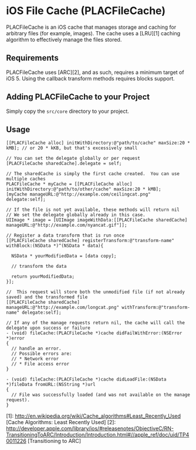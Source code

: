 iOS File Cache (PLACFileCache)
==============================

PLACFileCache is an iOS cache that manages storage and caching for arbitrary files (for example, images).  The cache uses a [LRU][1] caching algorithm to effectively manage the files stored.

Requirements
------------
PLACFileCache uses [ARC][2], and as such, requires a minimum target of iOS 5.  Using the callback transform methods requires blocks support.

Adding PLACFileCache to your Project
------------------------------------
Simply copy the `src/core` directory to your project.

Usage
-----

    [[PLACFileCache alloc] initWithDirectory:@"path/to/cache" maxSize:20 * kMB]; // or 20 * kKB, but that's excessively small
    
    // You can set the delegate globally or per request
    [PLACFileCache sharedCache].delegate = self;
    
    // The sharedCache is simply the first cache created.  You can use multiple caches
    PLACFileCache * myCache = [[PLACFileCache alloc] initWithDirectory:@"path/to/other/cache" maxSize:20 * kMB];
    [myCache manageURL:@"http://example.com/ceilingcat.png" delegate:self];
    
    // If the file is not yet available, these methods will return nil
    // We set the delegate globally already in this case.
    UIImage * image = [UIImage imageWithData:[[PLACFileCache sharedCache] manageURL:@"http://example.com/nyancat.gif"]];
    
    // Register a data transform that is run once 
    [[PLACFileCache sharedCache] registerTransform:@"transform-name" withBlock:(NSData *)^(NSData * data){
    
      NSData * yourModifiedData = [data copy];
    
      // transform the data
    
      return yourModifiedData;
    }];
    
    //  This request will store both the unmodified file (if not already saved) and the transformed file
    [[PLACFileCache sharedCache] manageURL:@"http://example.com/longcat.png" withTransform:@"transform-name" delegate:self];

    // If any of the manage requests return nil, the cache will call the delegate upon success or failure
    - (void) fileCache:(PLACFileCache *)cache didFailWithError:(NSError *)error
    {
      // handle an error.
      // Possible errors are:
      // * Network error
      // * File access error
    }
    
    - (void) fileCache:(PLACFileCache *)cache didLoadFile:(NSData *)fileData fromURL:(NSString *)url
    {
      // File was successfully loaded (and was not available on the manage request).
    }

[1]: http://en.wikipedia.org/wiki/Cache_algorithms#Least_Recently_Used [Cache Algorithms: Least Recently Used]
[2]: http://developer.apple.com/library/ios/#releasenotes/ObjectiveC/RN-TransitioningToARC/Introduction/Introduction.html#//apple_ref/doc/uid/TP40011226 [Transitioning to ARC]